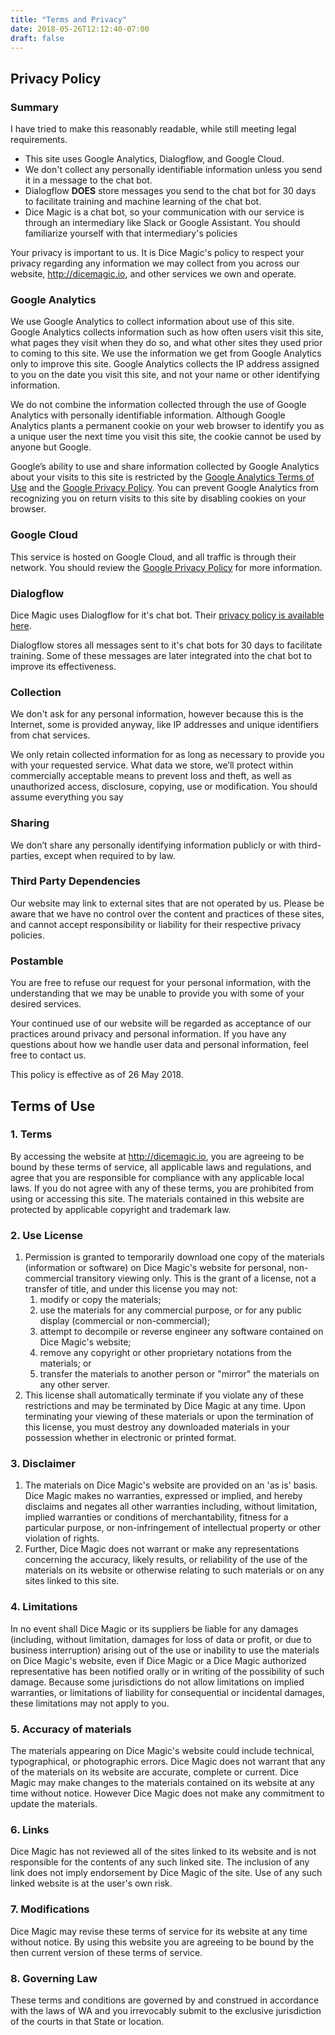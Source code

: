 ```yaml
---
title: "Terms and Privacy"
date: 2018-05-26T12:12:40-07:00
draft: false
---
```

## Privacy Policy

### Summary

I have tried to make this reasonably readable, while still meeting legal requirements.

- This site uses Google Analytics, Dialogflow, and Google Cloud.
- We don't collect any personally identifiable information unless you send it in a message to the chat bot.
- Dialogflow **DOES** store messages you send to the chat bot for 30 days to facilitate training and machine learning of the chat bot.
- Dice Magic is a chat bot, so your communication with our service is through an intermediary like Slack or Google Assistant. You should familiarize yourself with that intermediary's policies

Your privacy is important to us. It is Dice Magic's policy to respect your privacy regarding any information we may collect from you across our website, http://dicemagic.io, and other services we own and operate.

### Google Analytics

We use Google Analytics to collect information about use of this site. Google Analytics collects information such as how often users visit this site, what pages they visit when they do so, and what other sites they used prior to coming to this site. We use the information we get from Google Analytics only to improve this site. Google Analytics collects the IP address assigned to you on the date you visit this site, and not your name or other identifying information.

We do not combine the information collected through the use of Google Analytics with personally identifiable information. Although Google Analytics plants a permanent cookie on your web browser to identify you as a unique user the next time you visit this site, the cookie cannot be used by anyone but Google. 

Google’s ability to use and share information collected by Google Analytics about your visits to this site is restricted by the [Google Analytics Terms of Use](http://www.google.com/analytics/tos.html)  and the [Google Privacy Policy](http://www.google.com/privacypolicy.html). You can prevent Google Analytics from recognizing you on return visits to this site by disabling cookies on your browser.

### Google Cloud

This service is hosted on Google Cloud, and all traffic is through their network. You should review the  [Google Privacy Policy](http://www.google.com/privacypolicy.html) for more information.

### Dialogflow

Dice Magic uses Dialogflow for it's chat bot. Their [privacy policy is available here](https://dialogflow.com/terms-and-privacy).

Dialogflow stores all messages sent to it's chat bots for 30 days to facilitate training. Some of these messages are later integrated into the chat bot to improve its effectiveness.

### Collection

We don't ask for any personal information, however because this is the Internet, some is provided anyway, like IP addresses and unique identifiers from chat services.

We only retain collected information for as long as necessary to provide you with your requested service. What data we store, we’ll protect within commercially acceptable means to prevent loss and theft, as well as unauthorized access, disclosure, copying, use or modification.
You should assume everything you say

### Sharing

We don’t share any personally identifying information publicly or with third-parties, except when required to by law.

### Third Party Dependencies

Our website may link to external sites that are not operated by us. Please be aware that we have no control over the content and practices of these sites, and cannot accept responsibility or liability for their respective privacy policies.

### Postamble

You are free to refuse our request for your personal information, with the understanding that we may be unable to provide you with some of your desired services.

Your continued use of our website will be regarded as acceptance of our practices around privacy and personal information. If you have any questions about how we handle user data and personal information, feel free to contact us.

This policy is effective as of 26 May 2018.

## Terms of Use

### 1. Terms

By accessing the website at http://dicemagic.io, you are agreeing to be bound by these terms of service, all applicable laws and regulations, and agree that you are responsible for compliance with any applicable local laws. If you do not agree with any of these terms, you are prohibited from using or accessing this site. The materials contained in this website are protected by applicable copyright and trademark law.

### 2. Use License

1. Permission is granted to temporarily download one copy of the materials (information or software) on Dice Magic's website for personal, non-commercial transitory viewing only. This is the grant of a license, not a transfer of title, and under this license you may not:
    1. modify or copy the materials;
    2. use the materials for any commercial purpose, or for any public display (commercial or non-commercial);
    3. attempt to decompile or reverse engineer any software contained on Dice Magic's website;
    4. remove any copyright or other proprietary notations from the materials; or
    5. transfer the materials to another person or "mirror" the materials on any other server.
2. This license shall automatically terminate if you violate any of these restrictions and may be terminated by Dice Magic at any time. Upon terminating your viewing of these materials or upon the termination of this license, you must destroy any downloaded materials in your possession whether in electronic or printed format.

### 3. Disclaimer

1. The materials on Dice Magic's website are provided on an 'as is' basis. Dice Magic makes no warranties, expressed or implied, and hereby disclaims and negates all other warranties including, without limitation, implied warranties or conditions of merchantability, fitness for a particular purpose, or non-infringement of intellectual property or other violation of rights.
2. Further, Dice Magic does not warrant or make any representations concerning the accuracy, likely results, or reliability of the use of the materials on its website or otherwise relating to such materials or on any sites linked to this site.

### 4. Limitations

In no event shall Dice Magic or its suppliers be liable for any damages (including, without limitation, damages for loss of data or profit, or due to business interruption) arising out of the use or inability to use the materials on Dice Magic's website, even if Dice Magic or a Dice Magic authorized representative has been notified orally or in writing of the possibility of such damage. Because some jurisdictions do not allow limitations on implied warranties, or limitations of liability for consequential or incidental damages, these limitations may not apply to you.

### 5. Accuracy of materials

The materials appearing on Dice Magic's website could include technical, typographical, or photographic errors. Dice Magic does not warrant that any of the materials on its website are accurate, complete or current. Dice Magic may make changes to the materials contained on its website at any time without notice. However Dice Magic does not make any commitment to update the materials.

### 6. Links

Dice Magic has not reviewed all of the sites linked to its website and is not responsible for the contents of any such linked site. The inclusion of any link does not imply endorsement by Dice Magic of the site. Use of any such linked website is at the user's own risk.

### 7. Modifications

Dice Magic may revise these terms of service for its website at any time without notice. By using this website you are agreeing to be bound by the then current version of these terms of service.

### 8. Governing Law

These terms and conditions are governed by and construed in accordance with the laws of WA and you irrevocably submit to the exclusive jurisdiction of the courts in that State or location.